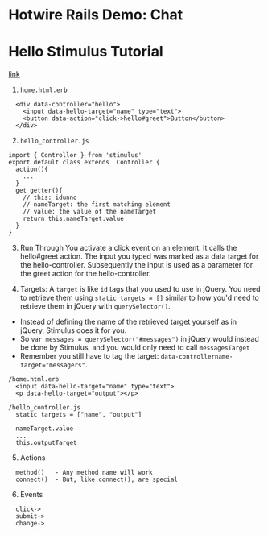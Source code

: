 # Hotwire Rails Demo: Chat

# Hello Stimulus Tutorial
[link](https://stimulus.hotwire.dev/handbook/hello-stimulus)
1. `home.html.erb`
```
  <div data-controller="hello">
    <input data-hello-target="name" type="text">
    <button data-action="click->hello#greet">Button</button>
  </div>
```

2. `hello_controller.js`
```
import { Controller } from 'stimulus'
export default class extends  Controller {
  action(){
    ...
  }
  get getter(){
    // this: idunno 
    // nameTarget: the first matching element
    // value: the value of the nameTarget
    return this.nameTarget.value
  }
}
```
3. Run Through
You activate a click event on an element. It calls the hello#greet action. The input you typed was marked as a data target for the hello-controller. Subsequently the input is used as a parameter for the greet action for the hello-controller. 

4. Targets: A `target` is like `id` tags that you used to use in jQuery. You need to retrieve them using `static targets = []` similar to how you'd need to retrieve them in jQuery with `querySelector()`. 
* Instead of defining the name of the retrieved target yourself as in jQuery, Stimulus does it for you. 
* So `var messages = querySelector("#messages")` in jQuery would instead be done by Stimulus, and you would only need to call `messagesTarget` 
* Remember you still have to tag the target: `data-controllername-target="messagers"`.

```
/home.html.erb
  <input data-hello-target="name" type="text">
  <p data-hello-target="output"></p>

/hello_controller.js
  static targets = ["name", "output"]

  nameTarget.value
  ...
  this.outputTarget
```

5. Actions
```
  method()   - Any method name will work
  connect()  - But, like connect(), are special
```

6. Events
```
  click->
  submit->
  change->
```
















